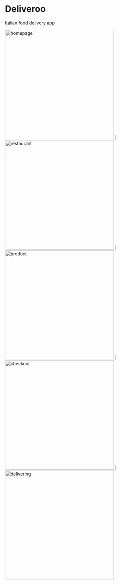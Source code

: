 # Deliveroo

Italian food delivery app

<img src="./images/deliveroo/homepage.png" width="350" height="auto" alt="homepage" /> | <img src="./images/deliveroo/restaurant.png" width="350" height="auto" alt="restaurant" /> | <img src="./images/deliveroo/product.png" width="350" height="auto" alt="product" /> | <img src="./images/deliveroo/checkout.png" width="350" height="auto" alt="checkout" /> | <img src="./images/deliveroo/delivering.png" width="350" height="auto" alt="delivering" />